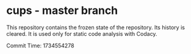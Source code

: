 # cups - master branch

This repository contains the frozen state of the repository.
Its history is cleared. It is used only for static code
analysis with Codacy.

Commit Time: 1734554278